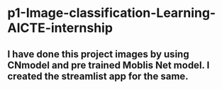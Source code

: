 # p1-Image-classification-Learning-AICTE-internship

## I have done this project images by using CNmodel and pre trained Moblis Net model. I created the streamlist app for the same.

